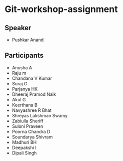 # Git-workshop-assignment

## Speaker
- Pushkar Anand

## Participants
- Anusha A
- Raju m
- Chandana V Kumar
- Suraj G
- Parjanya HK
- Dheeraj Pramod Naik
- Akul G
- Keerthana B
- Navyashree R Bhat
- Shreyas Lakshman Swamy
- Zabiulla Sheriff
- Suloni Praveen
- Poorna Chandra D
- Soundarya Shivram
- Madhuri BH
- Deepakshi I
- Dipali Singh

